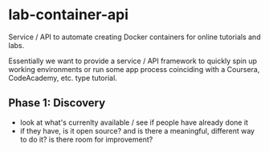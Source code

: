 # lab-container-api
Service / API to automate creating Docker containers for online tutorials and labs.

Essentially we want to provide a service / API framework to quickly spin up working environments or run some app process coinciding with a Coursera, CodeAcademy, etc. type tutorial.

## Phase 1: Discovery
- look at what's currenlty available / see if people have already done it
- if they have, is it open source? and is there a meaningful, different way to do it? is there room for improvement?
